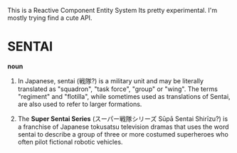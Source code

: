 This is a Reactive Component Entity System
Its pretty experimental.  I'm mostly trying find a cute API.

# SENTAI
**noun**

1) In Japanese, sentai (戦隊?) is a military unit and may be literally translated as "squadron", "task force", "group" or "wing". The terms "regiment" and "flotilla", while sometimes used as translations of Sentai, are also used to refer to larger formations.

2) The **Super Sentai Series** (スーパー戦隊シリーズ Sūpā Sentai Shirīzu?) is a franchise of Japanese tokusatsu television dramas that uses the word sentai to describe a group of three or more costumed superheroes who often pilot fictional robotic vehicles.
